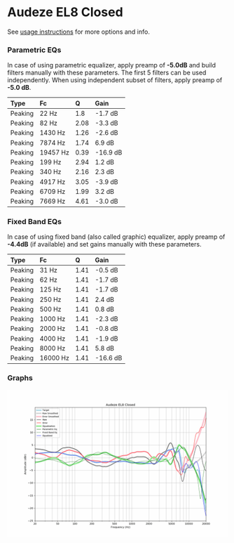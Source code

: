 # Audeze EL8 Closed
See [usage instructions](https://github.com/jaakkopasanen/AutoEq#usage) for more options and info.

### Parametric EQs
In case of using parametric equalizer, apply preamp of **-5.0dB** and build filters manually
with these parameters. The first 5 filters can be used independently.
When using independent subset of filters, apply preamp of **-5.0 dB**.

| Type    | Fc       |    Q | Gain     |
|:--------|:---------|:-----|:---------|
| Peaking | 22 Hz    | 1.8  | -1.7 dB  |
| Peaking | 82 Hz    | 2.08 | -3.3 dB  |
| Peaking | 1430 Hz  | 1.26 | -2.6 dB  |
| Peaking | 7874 Hz  | 1.74 | 6.9 dB   |
| Peaking | 19457 Hz | 0.39 | -16.9 dB |
| Peaking | 199 Hz   | 2.94 | 1.2 dB   |
| Peaking | 340 Hz   | 2.16 | 2.3 dB   |
| Peaking | 4917 Hz  | 3.05 | -3.9 dB  |
| Peaking | 6709 Hz  | 1.99 | 3.2 dB   |
| Peaking | 7669 Hz  | 4.61 | -3.0 dB  |

### Fixed Band EQs
In case of using fixed band (also called graphic) equalizer, apply preamp of **-4.4dB**
(if available) and set gains manually with these parameters.

| Type    | Fc       |    Q | Gain     |
|:--------|:---------|:-----|:---------|
| Peaking | 31 Hz    | 1.41 | -0.5 dB  |
| Peaking | 62 Hz    | 1.41 | -1.7 dB  |
| Peaking | 125 Hz   | 1.41 | -1.7 dB  |
| Peaking | 250 Hz   | 1.41 | 2.4 dB   |
| Peaking | 500 Hz   | 1.41 | 0.8 dB   |
| Peaking | 1000 Hz  | 1.41 | -2.3 dB  |
| Peaking | 2000 Hz  | 1.41 | -0.8 dB  |
| Peaking | 4000 Hz  | 1.41 | -1.9 dB  |
| Peaking | 8000 Hz  | 1.41 | 5.8 dB   |
| Peaking | 16000 Hz | 1.41 | -16.6 dB |

### Graphs
![](./Audeze%20EL8%20Closed.png)